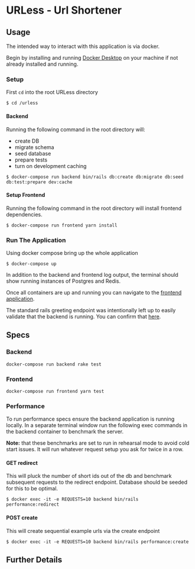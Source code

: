 # URLess - Url Shortener

## Usage

The intended way to interact with this application is via docker.

Begin by installing and running [Docker Desktop](https://www.docker.com/products/docker-desktop/) on your machine if not already installed and running.

### Setup
First `cd` into the root URLess directory

```shell
$ cd /urless
```

#### Backend
Running the following command in the root directory will:

* create DB
* migrate schema
* seed database
* prepare tests
* turn on development caching
```shell
$ docker-compose run backend bin/rails db:create db:migrate db:seed db:test:prepare dev:cache
```

#### Setup Frontend
Running the following command in the root directory will install frontend dependencies.

```shell
$ docker-compose run frontend yarn install
```

### Run The Application
Using docker compose bring up the whole application

```shell
$ docker-compose up
```
In addition to the backend and frontend log output, the terminal should show running instances of Postgres and Redis.

Once all containers are up and running you can navigate to the  [frontend application](http://localhost:8080).

The standard rails greeting endpoint was intentionally left up to easily validate that the backend is running. You can confirm that [here](http://localhost:3000).

## Specs

### Backend
```shell
docker-compose run backend rake test
```

### Frontend
```shell
docker-compose run frontend yarn test
```

### Performance
To run performance specs ensure the backend application is running locally. In a separate terminal window run the following exec commands in the backend container to benchmark the server.

**Note:** that these benchmarks are set to run in rehearsal mode to avoid cold start issues. It will run whatever request setup you ask for twice in a row.

#### GET redirect
This will pluck the number of short ids out of the db and benchmark subsequent requests to the redirect endpoint. Database should be seeded for this to be optimal.
```shell
$ docker exec -it -e REQUESTS=10 backend bin/rails performance:redirect
```
#### POST create
This will create sequential example urls via the create endpoint
```shell
$ docker exec -it -e REQUESTS=10 backend bin/rails performance:create
```

## Further Details

